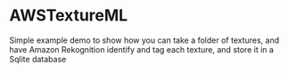# AWSTextureML
Simple example demo to show how you can take a folder of textures, and have Amazon Rekognition identify and tag each texture, and store it in a Sqlite database
